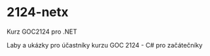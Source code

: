 # 2124-netx
 Kurz GOC2124 pro .NET

 Laby a ukázky pro účastníky kurzu GOC 2124 - C# pro začátečníky
